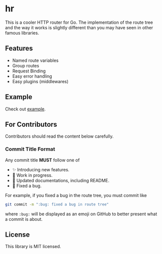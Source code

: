 # hr

This is a cooler HTTP router for Go. The implementation of the route tree and the way it works is slightly different than you may have seen in other famous libraries.

## Features

- Named route variables
- Group routes
- Request Binding
- Easy error handling
- Easy plugins (middlewares)

## Example

Check out [example](./example/).

## For Contributors

Contributors should read the content below carefully.

### Commit Title Format

Any commit title **MUST** follow one of

- :sparkles: Introducing new features.
- :construction: Work in progress.
- :memo: Updated documentations, including README.
- :bug: Fixed a bug.

For example, if you fixed a bug in the route tree, you must commit like

```bash
git commit -m ":bug: fixed a bug in route tree"
```

where `:bug:` will be displayed as an emoji on GitHub to better present what a commit is about.

## License

This library is MIT licensed.
